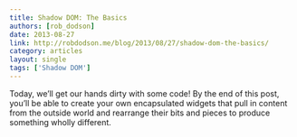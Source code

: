 ```yaml
---
title: Shadow DOM: The Basics
authors: [rob_dodson]
date: 2013-08-27
link: http://robdodson.me/blog/2013/08/27/shadow-dom-the-basics/
category: articles
layout: single
tags: ['Shadow DOM']
---
```


Today, we’ll get our hands dirty with some code! By the end of this post, you’ll
be able to create your own encapsulated widgets that pull in content from the
outside world and rearrange their bits and pieces to produce something wholly
different.

<!-- Excerpt -->
